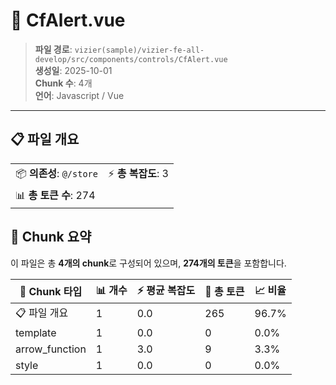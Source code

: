# 📄 CfAlert.vue

> **파일 경로**: `vizier(sample)/vizier-fe-all-develop/src/components/controls/CfAlert.vue`  
> **생성일**: 2025-10-01  
> **Chunk 수**: 4개  
> **언어**: Javascript / Vue
---





## 📋 파일 개요

| | |
|--|--|
| 📦 **의존성**: `@/store` | ⚡ **총 복잡도**: 3 |
| 📊 **총 토큰 수**: 274 |  |






## 🧩 Chunk 요약

이 파일은 총 **4개의 chunk**로 구성되어 있으며, **274개의 토큰**을 포함합니다.

| 🧩 Chunk 타입 | 📊 개수 | ⚡ 평균 복잡도 | 📝 총 토큰 | 📈 비율 |
|---------------|--------|-------------|----------|--------|
| 📋 파일 개요 | 1 | 0.0 | 265 | 96.7% |
| template | 1 | 0.0 | 0 | 0.0% |
| arrow_function | 1 | 3.0 | 9 | 3.3% |
| style | 1 | 0.0 | 0 | 0.0% |

